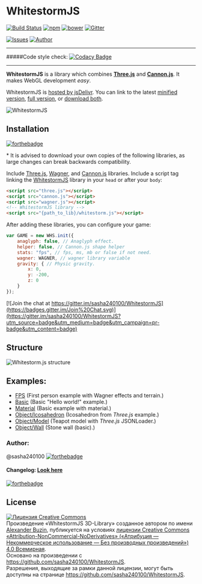 # WhitestormJS
[![Build Status](https://travis-ci.org/sasha240100/WhitestormJS.svg)](https://travis-ci.org/sasha240100/WhitestormJS)
[![npm](https://img.shields.io/npm/v/whitestormjs.svg)](https://www.npmjs.com/package/whitestormjs) [![bower](https://img.shields.io/bower/v/whitestormjs.svg)](https://github.com/sasha240100/WhitestormJS) [![Gitter](https://img.shields.io/badge/GITTER-JOIN_CHAT_%E2%86%92-1dce73.svg)](https://gitter.im/sasha240100/WhitestormJS)

[![Issues](https://img.shields.io/npm/dt/whitestormjs.svg)](https://www.npmjs.com/package/whitestormjs)
[![Author](https://img.shields.io/badge/Author-Alexander%20Buzin-red.svg)](https://github.com/sasha240100)


----------------------------------------------------------------------------------------------------------------


#####Code style check:   [![Codacy Badge](https://api.codacy.com/project/badge/8f5d1eab0569415b983bf0c1b7323d68)](https://www.codacy.com/app/siteprogcom/WhitestormJS)


----------------------------------------------------------------------------------------------------------------

**WhitestormJS** is a library which combines [**Three.js**](https://github.com/mrdoob/three.js/) and [**Cannon.js**](https://github.com/schteppe/cannon.js/). It makes WebGL development *easy*.

WhitestormJS is [hosted by jsDelivr](http://www.jsdelivr.com/projects/whitestormjs). You can link to the latest [minified version](https://cdn.jsdelivr.net/whitestormjs/latest/whitestorm.min.js), [full version](https://cdn.jsdelivr.net/whitestormjs/latest/whitestorm.js), or [download both](https://cdn.jsdelivr.net/whitestormjs/latest/whitestormjs.zip).

![WhitestormJS](https://raw.githubusercontent.com/sasha240100/WhitestormJS/master/logos/logo-big.png)

## Installation
[![forthebadge](http://forthebadge.com/images/badges/uses-js.svg)](https://github.com/search?l=JavaScript&q=%23javasript&ref=searchresults&type=Repositories&utf8=%E2%9C%93)

\* It is advised to download your own copies of the following libraries, as large changes can break backwards compatibility.

Include [Three.js](http://threejs.org/build/three.min.js), [Wagner](http://spite.github.io/wagner/Wagner.js), and [Cannon.js](http://schteppe.github.io/cannon.js/build/cannon.min.js) libraries.
Include a script tag linking the [WhitestormJS](https://cdn.jsdelivr.net/whitestormjs/latest/whitestorm.min.js) library in your `head` or after your `body`:

```html
<script src="three.js"></script>
<script src="cannon.js"></script>
<script src="wagner.js"></script>
<!-- WhitestormJS library -->
<script src="{path_to_lib}/whitestorm.js"></script>
```

After adding these libraries, you can configure your game:
```javascript
var GAME = new WHS.init({
    anaglyph: false, // Anaglyph effect.
    helper: false, // Cannon.js shape helper
    stats: "fps", // fps, ms, mb or false if not need.
    wagner: WAGNER, // wagner library variable
    gravity: { // Physic gravity.
        x: 0,
        y: -200,
        z: 0
    }
});
```

[![Join the chat at https://gitter.im/sasha240100/WhitestormJS](https://badges.gitter.im/Join%20Chat.svg)](https://gitter.im/sasha240100/WhitestormJS?utm_source=badge&utm_medium=badge&utm_campaign=pr-badge&utm_content=badge)

## Structure
![Whitestorm.js structure](https://raw.githubusercontent.com/sasha240100/WhitestormJS/master/development/coggle/WhitestormJS.png)

## Examples:
 * [FPS](http://192.241.128.187/current/examples/fps.html)  (First person example with Wagner effects and terrain.)
 * [Basic](http://192.241.128.187/current/examples/basic.html)  (Basic "Hello world!" example.)
 * [Material](http://192.241.128.187/current/examples/basic_material.html)  (Basic example with material.)
 * [Object/Icosahedron](http://192.241.128.187/current/examples/basic_object.html)  (Icosahedron from *Three.js* example.)
 * [Object/Model](http://192.241.128.187/current/examples/basic_model.html)  (Teapot model with *Three.js* JSONLoader.)
 * [Object/Wall](http://192.241.128.187/current/examples/stone_wall.html)  (Stone wall (basic).)

### Author:
@sasha240100 [![forthebadge](https://img.shields.io/twitter/url/http/alexbuzin.me.svg?style=social)](https://twitter.com/intent/tweet?text=Check+this+developer:&url=http%3A%2F%2Falexbuzin.me)

#### Changelog: [Look here](https://github.com/sasha240100/WhitestormJS/blob/master/CHANGELOG.md)

[![forthebadge](http://forthebadge.com/images/badges/built-with-love.svg)](https://alexbuzin.me/)

## License

<a rel="license" href="http://creativecommons.org/licenses/by-nc-nd/4.0/"><img alt="Лицензия Creative Commons" style="border-width:0" src="https://i.creativecommons.org/l/by-nc-nd/4.0/88x31.png" /></a><br />Произведение «<span xmlns:dct="http://purl.org/dc/terms/" property="dct:title">WhitestormJS 3D-Library</span>» созданное автором по имени <a xmlns:cc="http://creativecommons.org/ns#" href="https://github.com/sasha240100" property="cc:attributionName" rel="cc:attributionURL">Alexander Buzin</a>, публикуется на условиях <a rel="license" href="http://creativecommons.org/licenses/by-nc-nd/4.0/">лицензии Creative Commons «Attribution-NonCommercial-NoDerivatives» («Атрибуция — Некоммерческое использование — Без производных произведений») 4.0 Всемирная</a>.<br />Основано на произведении с <a xmlns:dct="http://purl.org/dc/terms/" href="https://github.com/sasha240100/WhitestormJS" rel="dct:source">https://github.com/sasha240100/WhitestormJS</a>.<br />Разрешения, выходящие за рамки данной лицензии, могут быть доступны на странице <a xmlns:cc="http://creativecommons.org/ns#" href="https://github.com/sasha240100/WhitestormJS" rel="cc:morePermissions">https://github.com/sasha240100/WhitestormJS</a>.

